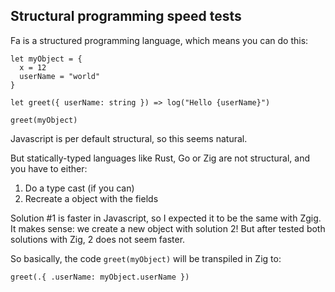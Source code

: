 ## Structural programming speed tests

Fa is a structured programming language, which means you can do this:

```
let myObject = {
  x = 12
  userName = "world"
}

let greet({ userName: string }) => log("Hello {userName}")

greet(myObject)
```

Javascript is per default structural, so this seems natural.

But statically-typed languages like Rust, Go or Zig are not structural, and you have to either:
1. Do a type cast (if you can)
2. Recreate a object with the fields

Solution #1 is faster in Javascript, so I  expected it to be the same with Zgig. It makes sense: we create a new object with solution 2! But after tested both solutions with Zig, 2 does not seem faster.

So basically, the code `greet(myObject)` will be transpiled in Zig to:

```zig
greet(.{ .userName: myObject.userName })
```
